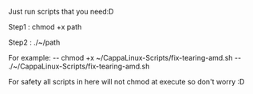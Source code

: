 Just run scripts that you need:D


Step1 : chmod +x path


Step2 : ./~/path


For example:
--    chmod +x ~/CappaLinux-Scripts/fix-tearing-amd.sh
--    ./~/CappaLinux-Scripts/fix-tearing-amd.sh

For safety all scripts in here will not chmod at execute so don't worry :D

